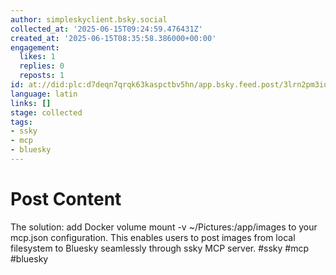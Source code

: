 ```yaml
---
author: simpleskyclient.bsky.social
collected_at: '2025-06-15T09:24:59.476431Z'
created_at: '2025-06-15T08:35:58.386000+00:00'
engagement:
  likes: 1
  replies: 0
  reposts: 1
id: at://did:plc:d7deqn7qrqk63kaspctbv5hn/app.bsky.feed.post/3lrn2pm3iuk2n
language: latin
links: []
stage: collected
tags:
- ssky
- mcp
- bluesky
---
```


# Post Content

The solution: add Docker volume mount -v ~/Pictures:/app/images to your mcp.json configuration. This enables users to post images from local filesystem to Bluesky seamlessly through ssky MCP server.
#ssky #mcp #bluesky